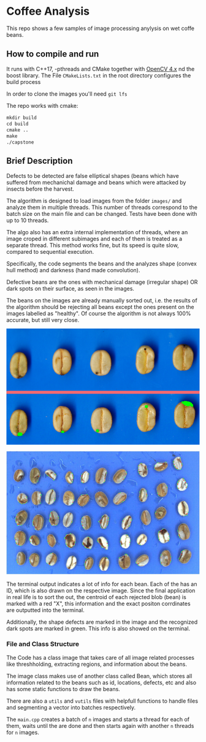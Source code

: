 # Coffee Analysis

This repo shows a few samples of image processing anylysis on wet coffe beans.

## How to compile and run

It runs with C++17, -pthreads and CMake together with [OpenCV 4.x](https://docs.opencv.org/master/d7/d9f/tutorial_linux_install.html) nd the boost library.
The File `CMakeLists.txt` in the root directory configures the build process

In order to clone the images you'll need `git lfs`

The repo works with cmake:

```
mkdir build
cd build
cmake ..
make
./capstone
```

## Brief Description
Defects to be detected are false elliptical shapes (beans which have suffered from mechanichal damage and beans which were attacked by insects before the harvest.

The algorithm is designed to load images from the folder `images/` and analyze them in multiple threads. This number of threads correspond to the batch size on the main file and can be changed. Tests have been done with up to 10 threads.

The algo also has an extra internal implementation of threads, where an image croped in different subimages and each of them is treated as a separate thread. This method works fine, but its speed is quite slow, compared to sequential execution.

Specifically, the code segments the beans and the analyzes shape (convex hull method) and darkness (hand made convolution).

Defective beans are the ones with mechanical damage (irregular shape) OR dark spots on their surface, as seen in the images.

The beans on the images are already manually sorted out, i.e. the results of the algorithm should be rejecting all beans except the ones present on the images labelled as "healthy". Of course the algorithm is not always 100% accurate, but still very close.

![img1](assets/readme_dark.png)

![img2](assets/readme_mech_damage.jpg)


The terminal output indicates a lot of info for each bean. Each of the has an ID, which is also drawn on the respective image. Since the final application in real life is to sort the out, the centroid of each rejected blob (bean) is marked with a red "X", this information and the exact positon corrdinates are outputted into the terminal.

Additionally, the shape defects are marked in the image and the recognized dark spots are marked in green. This info is also showed on the terminal.

### File and Class Structure

The Code has a class image that takes care of all image related processes like threshholding, extracting regions, and information about the beans.

The image class makes use of another class called Bean, which stores all information related to the beans such as id, locations, defects, etc and also has some static functions to draw the beans.

There are also a `utils` and `vutils` files with helpfull functions to handle files and segmenting a vector into batches respectively.

The `main.cpp` creates a batch of `n` images and starts a thread for each of them, waits until the are done and then starts again with another `n` threads for `n` images.
